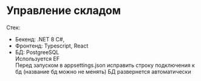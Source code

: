 # Управление складом
Стек: 
- Бекенд: .NET 8 C#,
- Фронтенд: Typescript, React
- БД: PostgreeSQL     
Используется EF    
Перед запуском в appsettings.json исправить строку подключения к бд (название бд можно не менять)
БД развернется автоматически     
